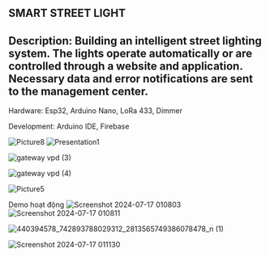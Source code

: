 SMART STREET LIGHT
-----------------------------------------------------------------------------------
Description: Building an intelligent street lighting system. The lights operate automatically or are controlled through a website and application. Necessary data and error notifications are sent to the management center.
 --------------------------------------------------------------------------------
Hardware: Esp32, Arduino Nano, LoRa 433, Dimmer

Development: Arduino IDE, Firebase

![Picture8](https://github.com/nnnguyen1604/IOT_SmartStreetLight/assets/124754446/14d5daa7-fe80-4158-879d-85a71770ee85)
![Presentation1](https://github.com/user-attachments/assets/760f1411-24bb-436e-8e6e-fb5d261607f4)


![gateway vpd (3)](https://github.com/user-attachments/assets/8c757911-14d3-4989-a743-4c5b86d1c08f)

![gateway vpd (4)](https://github.com/user-attachments/assets/514e45f1-d931-4e4a-9459-130d05a05f21)



![Picture5](https://github.com/nnnguyen1604/IOT_SmartStreetLight/assets/124754446/cd29fe77-2643-49bd-aacc-ba3887ffa290)


Demo hoạt động 
![Screenshot 2024-07-17 010803](https://github.com/user-attachments/assets/74e56fc7-1c31-4640-805d-17e6df521b6a)
![Screenshot 2024-07-17 010811](https://github.com/user-attachments/assets/4bc2ad97-de6a-4faa-927f-7324f25d4f91)

![440394578_742893788029312_2813565749386078478_n (1)](https://github.com/user-attachments/assets/1e7efdc1-c45f-46fd-a9f3-68ec2e83546c)


![Screenshot 2024-07-17 011130](https://github.com/user-attachments/assets/85dfdf74-6fc2-4033-8f7b-af21dc21fc83)


